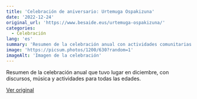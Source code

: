 ```yaml
---
title: 'Celebración de aniversario: Urtemuga Ospakizuna'
date: '2022-12-24'
original_url: 'https://www.besaide.eus/urtemuga-ospakizuna/'
categories:
  - Celebración
lang: 'es'
summary: 'Resumen de la celebración anual con actividades comunitarias y recuerdos compartidos.'
image: 'https://picsum.photos/1200/630?random=1'
imageAlt: 'Imagen de la celebración'
---
```


Resumen de la celebración anual que tuvo lugar en diciembre, con discursos, música y actividades para todas las edades.

[Ver original]({{original_url}})
